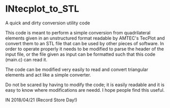 # INtecplot_to_STL
A quick and dirty conversion utility code

This code is meant to perform a simple conversion from quadrilateral elements
given in an unstructured format readable by AMTEC's TecPlot and convert them to
an STL file that can be used by other pieces of software. In order to operate
properly it needs to be modified to parse the header of the input file, or the
file given as input can be formatted such that this code (main.c) can read it.

The code can be modified very easily to read and convert triangular elements
and act like a simple converter.

Do not be scared by having to modify the code; it is easily readable and it is
easy to know where modifications are needd. I hope people find this useful.

IN 2018/04/21 (Record Store Day!)
